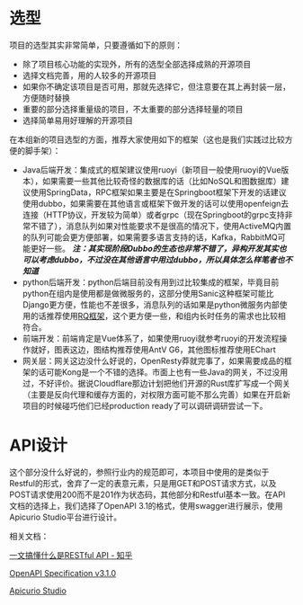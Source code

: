 # 选型

项目的选型其实非常简单，只要遵循如下的原则：

- 除了项目核心功能的实现外，所有的选型全部选择成熟的开源项目
- 选择文档完善，用的人较多的开源项目
- 如果你不确定该项目是否可用，那就先选择它，但注意要在其上再封装一层，方便随时替换
- 重要的部分选择重量级的项目，不太重要的部分选择轻量的项目
- 选择简单易用好理解的开源项目

在本组新的项目选型的方面，推荐大家使用如下的框架（这也是我们实践过比较方便的脚手架）：

- Java后端开发：集成式的框架建议使用ruoyi（新项目一般使用ruoyi的Vue版本），如果需要一些其他比较奇怪的数据库的话（比如NoSQL和图数据库）建议使用SpringData，RPC框架如果主要是在Springboot框架下开发的话建议使用dubbo，如果需要在其他语言或框架下做开发的话可以使用openfeign去连接（HTTP协议，开发较为简单）或者grpc（现在Springboot的grpc支持非常不错了），消息队列如果对性能要求不是很高的情况下，使用ActiveMQ内置的队列可能会更方便部署，如果需要多语言支持的话，Kafka，RabbitMQ可能更好一些。
  ___注：其实现阶段Dubbo的生态也非常不错了，异构开发其实也可以考虑dubbo，不过没在其他语言中用过dubbo，所以具体怎么样笔者也不知道___
- python后端开发：python后端目前没有用到过比较集成的框架，毕竟目前python在组内是使用都是做微服务的，这部分使用Sanic这种框架可能比Django更方便，性能也不差很多，消息队列的话如果是python微服务内部使用的话推荐使用[RQ框架](https://python-rq.org/)，这个更方便一些，和组内长时任务的需求也比较相符合。
- 前端开发：前端肯定是Vue体系了，如果使用ruoyi就参考ruoyi的开发流程操作就好，图表这边，图结构推荐使用AntV G6，其他图标推荐使用EChart
- 网关层：网关这边没什么好说的，OpenResty莽就完事了，如果需要成品的框架的话可能Kong是一个不错的选择。市面上也有一些Java的网关，不过没用过，不好评价。据说Cloudflare那边计划把他们开源的Rust库扩写成一个网关（主要是反向代理和缓存方面的，对权限方面可能不那么完善）如果在开启新项目的时候碰巧他们已经production ready了可以调研调研尝试一下。

# API设计

这个部分没什么好说的，参照行业内的规范即可，本项目中使用的是类似于Restful的形式，舍弃了一定的表意元素，只是用GET和POST请求方式，以及POST请求使用200而不是201作为状态码，其他部分和Restful基本一致。在API文档的选择上，我们选择了OpenAPI 3.1的格式，使用swagger进行展示，使用Apicurio Studio平台进行设计。

相关文档：

[一文搞懂什么是RESTful API - 知乎](https://zhuanlan.zhihu.com/p/334809573)

[OpenAPI Specification v3.1.0](https://spec.openapis.org/oas/latest.html)

[Apicurio Studio](https://www.apicur.io/studio/)
